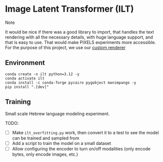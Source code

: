 # Image Latent Transformer (ILT)

> [!NOTE]  
> It would be nice if there was a good library to import, that handles the text rendering with all the necessary details, 
> with huge language support, and that is easy to use. That would make PIXELS experiments more accessible.
> For the purpose of this project, we use our [custom renderer](./image_latent_transformer/renderer.py)

## Environment
```shell
conda create -n ilt python=3.12 -y
conda activate ilt
conda install -c conda-forge pycairo pygobject manimpango -y
pip install ".[dev]"
```

## Training

Small scale Hebrew language modeling experiment.

TODO: 
- [ ] Make `ilt_overfitting.py` work, then convert it to a test to see the model can be trained and sampled from
- [ ] Add a script to train the model on a small dataset
- [ ] Allow configuring the encoder to turn on/off modalities (only encode bytes, only encode images, etc.)